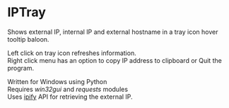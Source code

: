 # IPTray
Shows external IP, internal IP and external hostname in a tray icon hover tooltip baloon.  

Left click on tray icon refreshes information.  
Right click menu has an option to copy IP address to clipboard or Quit the program.  

Written for Windows using Python  
Requires _win32gui_ and _requests_ modules  
Uses [ipify](http://www.ipify.org) API for retrieving the external IP.
